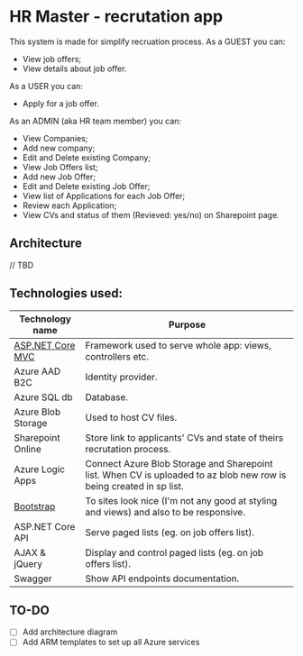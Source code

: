 # HR Master - recrutation app

This system is made for simplify recruation process.
As a GUEST you can:

- View job offers;
- View details about job offer.
  
As a USER you can:

- Apply for a job offer.

As an ADMIN (aka HR team member) you can:

- View Companies;
- Add new company;
- Edit and Delete existing Company;
- View Job Offers list;
- Add new Job Offer;
- Edit and Delete existing Job Offer;
- View list of Applications for each Job Offer;
- Review each Application;
- View CVs and status of them (Revieved: yes/no) on Sharepoint page.

## Architecture

// TBD

## Technologies used:

| Technology name | Purpose |
|------|-------|
| [ASP.NET Core MVC](http://asp.net/) | Framework used to serve whole app: views, controllers etc. |
| Azure AAD B2C | Identity provider. |
| Azure SQL db | Database. |
| Azure Blob Storage | Used to host CV files. |
| Sharepoint Online | Store link to applicants' CVs and state of theirs recrutation process. |
| Azure Logic Apps | Connect Azure Blob Storage and Sharepoint list. When CV is uploaded to az blob new row is being created in sp list. |
| [Bootstrap](https://getbootstrap.com/) | To sites look nice (I'm not any good at styling and views) and also to be responsive. |
| ASP.NET Core API | Serve paged lists (eg. on job offers list). |
| AJAX & jQuery | Display and control paged lists (eg. on job offers list). |
| Swagger | Show API endpoints documentation. |

## TO-DO

- [ ] Add architecture diagram
- [ ] Add ARM templates to set up all Azure services
